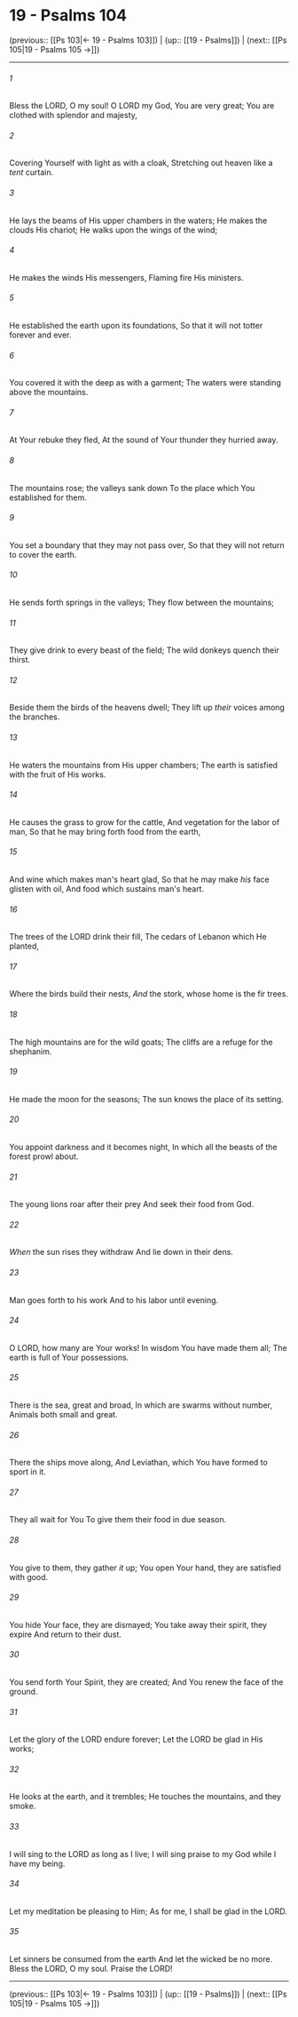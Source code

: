 # 19 - Psalms 104

(previous:: [[Ps 103|← 19 - Psalms 103]]) | (up:: [[19 - Psalms]]) | (next:: [[Ps 105|19 - Psalms 105 →]])

***


###### 1 
Bless the LORD, O my soul! O LORD my God, You are very great; You are clothed with splendor and majesty, 

###### 2 
Covering Yourself with light as with a cloak, Stretching out heaven like a _tent_ curtain. 

###### 3 
He lays the beams of His upper chambers in the waters; He makes the clouds His chariot; He walks upon the wings of the wind; 

###### 4 
He makes the winds His messengers, Flaming fire His ministers. 

###### 5 
He established the earth upon its foundations, So that it will not totter forever and ever. 

###### 6 
You covered it with the deep as with a garment; The waters were standing above the mountains. 

###### 7 
At Your rebuke they fled, At the sound of Your thunder they hurried away. 

###### 8 
The mountains rose; the valleys sank down To the place which You established for them. 

###### 9 
You set a boundary that they may not pass over, So that they will not return to cover the earth. 

###### 10 
He sends forth springs in the valleys; They flow between the mountains; 

###### 11 
They give drink to every beast of the field; The wild donkeys quench their thirst. 

###### 12 
Beside them the birds of the heavens dwell; They lift up _their_ voices among the branches. 

###### 13 
He waters the mountains from His upper chambers; The earth is satisfied with the fruit of His works. 

###### 14 
He causes the grass to grow for the cattle, And vegetation for the labor of man, So that he may bring forth food from the earth, 

###### 15 
And wine which makes man's heart glad, So that he may make _his_ face glisten with oil, And food which sustains man's heart. 

###### 16 
The trees of the LORD drink their fill, The cedars of Lebanon which He planted, 

###### 17 
Where the birds build their nests, _And_ the stork, whose home is the fir trees. 

###### 18 
The high mountains are for the wild goats; The cliffs are a refuge for the shephanim. 

###### 19 
He made the moon for the seasons; The sun knows the place of its setting. 

###### 20 
You appoint darkness and it becomes night, In which all the beasts of the forest prowl about. 

###### 21 
The young lions roar after their prey And seek their food from God. 

###### 22 
_When_ the sun rises they withdraw And lie down in their dens. 

###### 23 
Man goes forth to his work And to his labor until evening. 

###### 24 
O LORD, how many are Your works! In wisdom You have made them all; The earth is full of Your possessions. 

###### 25 
There is the sea, great and broad, In which are swarms without number, Animals both small and great. 

###### 26 
There the ships move along, _And_ Leviathan, which You have formed to sport in it. 

###### 27 
They all wait for You To give them their food in due season. 

###### 28 
You give to them, they gather _it_ up; You open Your hand, they are satisfied with good. 

###### 29 
You hide Your face, they are dismayed; You take away their spirit, they expire And return to their dust. 

###### 30 
You send forth Your Spirit, they are created; And You renew the face of the ground. 

###### 31 
Let the glory of the LORD endure forever; Let the LORD be glad in His works; 

###### 32 
He looks at the earth, and it trembles; He touches the mountains, and they smoke. 

###### 33 
I will sing to the LORD as long as I live; I will sing praise to my God while I have my being. 

###### 34 
Let my meditation be pleasing to Him; As for me, I shall be glad in the LORD. 

###### 35 
Let sinners be consumed from the earth And let the wicked be no more. Bless the LORD, O my soul. Praise the LORD!

***

(previous:: [[Ps 103|← 19 - Psalms 103]]) | (up:: [[19 - Psalms]]) | (next:: [[Ps 105|19 - Psalms 105 →]])
